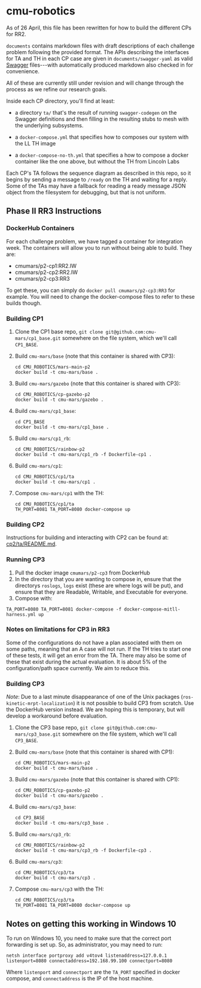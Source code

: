 # cmu-robotics

As of 26 April, this file has been rewritten for how to build the
different CPs for RR2.

`documents` contains markdown files with draft descriptions of each
challenge problem following the provided format. The APIs describing the
interfaces for TA and TH in each CP case are given in
`documents/swagger-yaml` as valid [Swagger](http://swagger.io) files---with
automatically produced markdown also checked in for convenience.

All of these are currently still under revision and will change through the
process as we refine our research goals.

Inside each CP directory, you'll find at least:

* a directory `ta/` that's the result of running `swagger-codegen` on
  the Swagger definitions and then filling in the resulting stubs to
  mesh with the underlying subsystems.

* a `docker-compose.yml` that specifies how to composes our system
  with the LL TH image

* a `docker-compose-no-th.yml` that specifies a how to compose a
  docker container like the one above, but without the TH from Lincoln
  Labs

Each CP's TA follows the sequence diagram as described in this repo,
so it begins by sending a message to `/ready` on the TH and waiting
for a reply. Some of the TAs may have a fallback for reading a ready
message JSON object from the filesystem for debugging, but that is not
uniform.

## Phase II RR3 Instructions

### DockerHub Containers

For each challenge problem, we have tagged a container for integration week. The containers will allow you to run without being able to build. They are:

- cmumars/p2-cp1:RR2.IW
- cmumars/p2-cp2:RR2.IW
- cmumars/p2-cp3:RR3

To get these, you can simply do `docker pull cmumars/p2-cp3:RR3` for example. You will need to change the docker-compose files to refer to these builds though.

### Building CP1

1. Clone the CP1 base repo, `git clone
   git@github.com:cmu-mars/cp1_base.git` somewhere on the file system,
   which we'll call `CP1_BASE`.

<!-- 2. Clone the CP1 controllers repo, `git clone
   git@github.com:cmu-mars/cp1_controllers.git` somewhere on the file
   system, which we'll call `CP1_CONT`. -->

2. Build `cmu-mars/base` (note that this container is shared with CP3):

    ``` shell
    cd CMU_ROBOTICS/mars-main-p2
    docker build -t cmu-mars/base .
    ```

3. Build `cmu-mars/gazebo` (note that this container is shared with CP3):

    ``` shell
    cd CMU_ROBOTICS/cp-gazebo-p2
    docker build -t cmu-mars/gazebo .
    ```

4. Build `cmu-mars/cp1_base`:

    ``` shell
    cd CP1_BASE
    docker build -t cmu-mars/cp1_base .
    ```

<!-- 6. Build `cmu-mars/cp1_controllers`:

    ``` shell
    cd CP1_CONT
    docker build -t cmu-mars/cp1_controllers .
    ``` -->

5. Build `cmu-mars/cp1_rb`:

    ``` shell
    cd CMU_ROBOTICS/rainbow-p2
    docker build -t cmu-mars/cp1_rb -f Dockerfile-cp1 .
    ```

6. Build `cmu-mars/cp1`:

    ``` shell
    cd CMU_ROBOTICS/cp1/ta
    docker build -t cmu-mars/cp1 .
    ```

7. Compose `cmu-mars/cp1` with the TH:

    ``` shell
    cd CMU_ROBOTICS/cp1/ta
    TH_PORT=8081 TA_PORT=8080 docker-compose up
    ```

### Building CP2

Instructions for building and interacting with CP2 can be found at:
[cp2/ta/README.md](cp2/ta/README.md).

### Running CP3

1. Pull the docker image `cmumars/p2-cp3` from DockerHub
2. In the directory that you are wanting to compose in, ensure that the directorys `roslogs`, `logs` exist (these are where logs will be put), and ensure that they are Readable, Writable, and Executable for everyone.
3. Compose with:
``` shell
TA_PORT=8080 TA_PORT=8081 docker-compose -f docker-compose-mitll-harness.yml up
```

### Notes on limitations for CP3 in RR3

Some of the configurations do not have a plan associated with them on some paths, meaning that an A case will not run. If the TH tries to start one of these tests, it will get an error from the TA. There may also be some of these that exist during the actual evaluation. It is about 5% of the configuration/path space currently. We aim to reduce this.

### Building CP3
*Note*: Due to a last minute disappearance of one of the Unix packages (`ros-kinetic-mrpt-localization`) it is not possible to build CP3 from scratch. Use the DockerHub version instead. We are hoping this is temporary, but will develop a workaround before evaluation.


1. Clone the CP3 base repo, `git clone
   git@github.com:cmu-mars/cp3_base.git` somewhere on the file system,
   which we'll call `CP3_BASE`.

2. Build `cmu-mars/base` (note that this container is shared with CP1):

    ``` shell
    cd CMU_ROBOTICS/mars-main-p2
    docker build -t cmu-mars/base .
    ```

3. Build `cmu-mars/gazebo` (note that this container is shared with CP1):

    ``` shell
    cd CMU_ROBOTICS/cp-gazebo-p2
    docker build -t cmu-mars/gazebo .
    ```

4. Build `cmu-mars/cp3_base`:

    ``` shell
    cd CP3_BASE
    docker build -t cmu-mars/cp3_base .
    ```

5. Build `cmu-mars/cp3_rb`:

    ``` shell
    cd CMU_ROBOTICS/rainbow-p2
    docker build -t cmu-mars/cp3_rb -f Dockerfile-cp3 .
    ```

6. Build `cmu-mars/cp3`:

    ``` shell
    cd CMU_ROBOTICS/cp3/ta
    docker build -t cmu-mars/cp3 .
    ```

7. Compose `cmu-mars/cp3` with the TH:

    ``` shell
    cd CMU_ROBOTICS/cp3/ta
    TH_PORT=8081 TA_PORT=8080 docker-compose up
    ```

## Notes on getting this working in Windows 10

To run on Windows 10, you need to make sure that the correct port
forwarding is set up. So, as administrator, you may need to run:

```
netsh interface portproxy add v4tov4 listenaddress=127.0.0.1 listenport=8080 connectaddress=192.168.99.100 connectport=8080
```

Where `listenport` and `connectport` are the `TA_PORT` specified in
docker compose, and `connectaddress` is the IP of the host machine.
